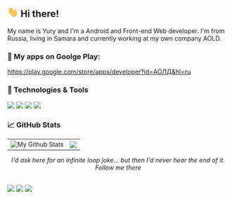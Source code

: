 
## <img src="https://raw.githubusercontent.com/redhead1999/redhead1999/main/wave.gif" width="25px"> Hi there! 


My name is Yury and I'm a Android and Front-end Web developer. I'm from Russia, living in Samara and currently working at my own company AOLD.


### 💼 My apps on Goolge Play:

https://play.google.com/store/apps/developer?id=АОЛД&hl=ru


### 🔧 Technologies & Tools

![](https://img.shields.io/badge/OS-Windows-informational?style=flat-square&logo=windows&logoColor=white&color=5194f0&bgcolor=110d17)
![](https://img.shields.io/badge/Mobile-Android-informational?style=flat-square&logo=Android&logoColor=white&color=#00FF00&bgcolor=#00FF00)
![](https://img.shields.io/badge/Editor-VS%20Code-informational?style=flat-square&logo=visual-studio-code&logoColor=white&color=5194f0)
![](https://img.shields.io/badge/Code-JavaScript-informational?style=flat-square&logo=javascript&logoColor=#FFFF00&color=#FFFF00)

### 📈 GitHub Stats

<p align="center">
  <table>
  <tr>
      <td><img align="center"  src="https://github-readme-stats.vercel.app/api?username=redhead1999&include_all_commits=true&count_private=true&show_icons=true&line_height=20&title_color=7A7ADB&icon_color=2234AE&text_color=D3D3D3&bg_color=0,000000,130F40" alt="My Github Stats"></td>
      <td><img align ="center" width="500px" src="https://github-readme-stats.vercel.app/api/top-langs/?username=redhead1999&hide=html&layout=compact&hide_border=true&hide_title=true&theme=dark&icon_color=5194f0&bg_color=0d1117" /></td>
  </tr>   
</table>
</p>

<p align="center">
   <i>I'd ask here for an infinite loop joke...
but then I'd never hear the end of it.</i>
   <br>
   <i>Follow me there</i>
   <br>
<br>	
  <p align="center">
  
<a target="_blank" href="https://vk.com/redheadprogrammer"><img src="https://img.shields.io/badge/-VK-0077B5?style=for-the-badge&logo=VK&logoColor=white"></img></a>
<a target="_blank" href="https://www.instagram.com/tea_and_it/"><img src="https://img.shields.io/badge/-Instagram-8a3ab9?style=for-the-badge&logo=Instagram&logoColor=white"></img></a>
<a target="_blank" href="t70052@gmail.com"><img src="https://img.shields.io/badge/-Gmail-D14836?style=for-the-badge&logo=Gmail&logoColor=white"></img></a>
</p>

<br>
</p>


